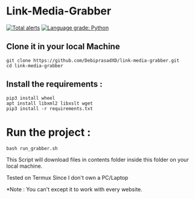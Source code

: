# Link-Media-Grabber

[![Total alerts](https://img.shields.io/lgtm/alerts/g/DebiprasadXD/link-media-grabber.svg?logo=lgtm&logoWidth=18)](https://lgtm.com/projects/g/DebiprasadXD/link-media-grabber/alerts/)
[![Language grade: Python](https://img.shields.io/lgtm/grade/python/g/DebiprasadXD/link-media-grabber.svg?logo=lgtm&logoWidth=18)](https://lgtm.com/projects/g/DebiprasadXD/link-media-grabber/context:python)

## Clone it in your local Machine
```
git clone https://github.com/DebiprasadXD/link-media-grabber.git
cd link-media-grabber
```
## Install the requirements :

```
pip3 install wheel
apt install libxml2 libxslt wget
pip3 install -r requirements.txt
```
# Run the project :
``` 
bash run_grabber.sh
```

This Script will download files in contents folder inside this folder on your local machine.

Tested on Termux Since I don't own a PC/Laptop

*Note : You can't except it to work with every website.

